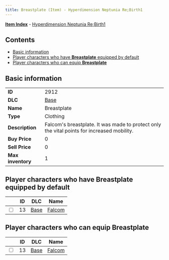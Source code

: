 ```yaml
---
title: Breastplate (Item) - Hyperdimension Neptunia Re;Birth1
---
```


[**Item Index**](/neptunia/rb1/item/index.html) - [Hyperdimension Neptunia Re;Birth1](/neptunia/rb1)

## Contents

- [Basic information](#basic-information)
- [Player characters who have **Breastplate** equipped by default](#player-characters-who-have-breastplate-equipped-by-default)
- [Player characters who can equip **Breastplate**](#player-characters-who-can-equip-breastplate)
## Basic information

|   |   |
| -- | -- |
| **ID** | 2912 |
| **DLC** | [Base](/neptunia/rb1/dlc/1-base.html) |
| **Name** | Breastplate |
| **Type** | Clothing |
| **Description** | Falcom's breastplate. It was made to protect only the vital points for increased mobility. |
| **Buy Price** | 0 |
| **Sell Price** | 0 |
| **Max inventory** | 1 |


## Player characters who have **Breastplate** equipped by default

|    | ID | DLC | Name |
| -- | -- | --- | ---- |
| <input type="checkbox" id="rb1-player-1-13" class="trackbox" /> | 13 | [Base](/neptunia/rb1/dlc/1-base.html) | [Falcom](/neptunia/rb1/player/1-13-falcom.html) |


## Player characters who can equip **Breastplate**

|    | ID | DLC | Name |
| -- | -- | --- | ---- |
| <input type="checkbox" id="rb1-player-1-13" class="trackbox" /> | 13 | [Base](/neptunia/rb1/dlc/1-base.html) | [Falcom](/neptunia/rb1/player/1-13-falcom.html) |
